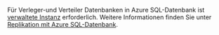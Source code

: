 Für Verleger-und Verteiler Datenbanken in Azure SQL-Datenbank ist [verwaltete Instanz](https://docs.microsoft.com/azure/sql-database/sql-database-managed-instance) erforderlich. Weitere Informationen finden Sie unter [Replikation mit Azure SQL-Datenbank](https://docs.microsoft.com/sql/relational-databases/replication/replication-to-sql-database).
